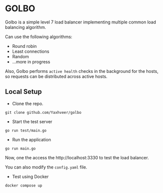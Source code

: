 # GOLBO

Golbo is a simple level 7 load balancer implementing multiple common load balancing algorithm.

Can use the following algorithms:

- Round robin
- Least connections
- Random
- ...more in progress

Also, Golbo performs `active health` checks in the background for the hosts, so requests can be distributed across active hosts.

## Local Setup

- Clone the repo.
```
git clone github.com/Yaxhveer/golbo
```

- Start the test server
```
go run test/main.go
```

- Run the application
```
go run main.go
```

Now, one the access the http://localhost:3330 to test the load balancer.

You can also modify the `config.yaml` file.

- Test using Docker
```
docker compose up
```